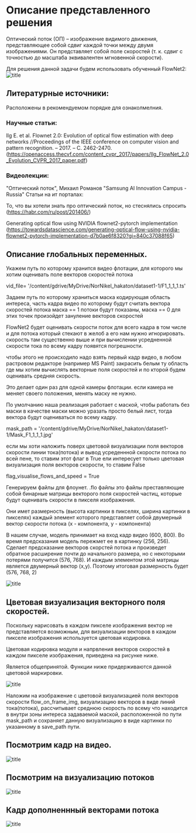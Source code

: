 # Описание представленного решения

Оптический поток (ОП) – изображение видимого движения, представляющее собой сдвиг каждой точки между двумя изображениями. 
Он представляет собой поле скоростей (т. к. сдвиг с точностью до масштаба эквивалентен мгновенной скорости).

Для решения данной задачи будем использовать обученный FlowNet2:
![title](https://github.com/TVI-BIZ/NordN/blob/main/7.jpg)


## Литературные источники:

Расположены в рекомендуемом порядке для ознаколмелния.

### Научные статьи:

Ilg E. et al. Flownet 2.0: Evolution of optical flow estimation with deep networks //Proceedings of the IEEE conference on computer vision and pattern recognition. – 2017. – С. 2462-2470. 
(https://openaccess.thecvf.com/content_cvpr_2017/papers/Ilg_FlowNet_2.0_Evolution_CVPR_2017_paper.pdf)

### Видеолекции:

"Оптический поток", Михаил Романов "Samsung AI Innovation Campus - Russia"
Статьи на ит порталах:

То, что вы хотели знать про оптический поток, но стеснялись спросить 
(https://habr.com/ru/post/201406/)

Generating optical flow using NVIDIA flownet2-pytorch implementation 
(https://towardsdatascience.com/generating-optical-flow-using-nvidia-flownet2-pytorch-implementation-d7b0ae6f8320?gi=840c37088f65)

## Описание глобальных переменных.

Укажем путь по которому хранится видео флотации, для которого мы хотим 
оценивать поле векторов скоростей потока

vid_file= '/content/gdrive/MyDrive/NorNikel_hakaton/dataset1-1/F1_1_1_1.ts'

Задаем путь по которому храниться маска кодирующая область интереса, часть 
кадра видео по которому будут считать вектора скоростей потока
маска == 1 потоки будут показаны, маска == 0  для этих точек произойдет 
зануление векторов скоростей

FlowNet2 будет оценивать скорости поток для всего кадра в том числе
и для потока который стекают в желоб а его нам нужно игнорировать.
скорость там существенно выше и при вычислении усредненной скорости тока по 
всему кадру появятся погрешности.

чтобы этого не происходило надо взять первый кадр видео, в любом растровом 
редакторе (например MS Paint) закрасить белым ту область где мы хотим вычислять
векторные поля скоростей и по кторой будем оценивать средняя скорость.

Это делает один раз для одной камеры флотации.
если камера не меняет своего положения, менять маску не нужно.

По умолчанию наша реализация работает с маской, чтобы работать без маски в 
качестве маски можно уразать просто белый лист, тогда вектора будут оцениваться
по всему кадру.

mask_path = '/content/gdrive/MyDrive/NorNikel_hakaton/dataset1-1/Mask_F1_1_1_1.jpg'

если мы хоти наложить поверх цветовой визуализации поля векторов скорости
линии тока(потока) и вывод усреденнной скорости потока по всей пене,
то ставим этот флаг в True
ели интересует только цветовая визуализация поля векторов скорости,
то ставим False

flag_visualise_flows_and_speed = True

Генерируем файлы для флоунет.
.flo файлы это файлы преставляющие собой бинарные матрицы векторого поля скоростей частиц, которые будут оценивать скорости в пикселя изображения.

Они имет размерность (высота картинки в пикселях, ширина картинки в пикселях) каждый элемент которого представляет собой двумерный вектор скорости потока (x - компонента, у - компонента)

В нашем случае, модель принимает на вход кадр видео (600, 800).
Во время предсказания модель пережмет ее в картинку (256, 256).
Сделает предсказание векторов скорстей потока и произведет обратное расширение почти до начального размера, но с некоторыми потерями получится (576, 768).
И каждым элементом этой матрицы является двумерный вектор (x,y). Поэтому итоговая размерность будет (576, 768, 2)

![title](https://github.com/TVI-BIZ/NordN/blob/main/1.jpeg)


## Цветовая визуализация векторного поля скоростей.

Поскольку нарисовать в каждом пикселе изображения вектор не представляется возможным, для визуализации векторов в
каждом пикселе изображения используется цветовая кодировка.

Цветовая кодировка модуля и напрвления векторов скоростей в каждом пикселе изображения, приведена на рисунке ниже.

Является общепринятой. Функции ниже придерживаются данной цветовой маркировки.


![title](https://github.com/TVI-BIZ/NordN/blob/main/2.png)


Наложим на изображение с цветовой визуализацией поля векторов скорости
flow_on_frame_img, визуализацию векторов в виде линий тока(потока), 
рассчитывает среднюю скорость по всему что находится в внутри зоны интереса
задаваемой маской, расположенной по пути  mask_path и сохраняет данную 
визуализацию в виде картинки по указанному в save_path пути.

## Посмотрим кадр на видео.

![title](https://github.com/TVI-BIZ/NordN/blob/main/3.png)

## Посмотрим на визуализацию потоков

![title](https://github.com/TVI-BIZ/NordN/blob/main/4.png)

## Кадр дополненнный векторами потока

![title](https://github.com/TVI-BIZ/NordN/blob/main/6.jpg)

